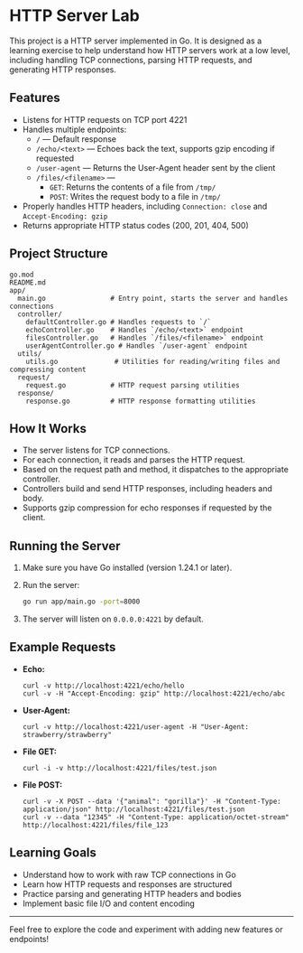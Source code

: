 # HTTP Server Lab

This project is a HTTP server implemented in Go. It is designed as a learning exercise to help understand how HTTP servers work at a low level, including handling TCP connections, parsing HTTP requests, and generating HTTP responses.

## Features

- Listens for HTTP requests on TCP port 4221
- Handles multiple endpoints:
  - `/` — Default response
  - `/echo/<text>` — Echoes back the text, supports gzip encoding if requested
  - `/user-agent` — Returns the User-Agent header sent by the client
  - `/files/<filename>` — 
    - `GET`: Returns the contents of a file from `/tmp/`
    - `POST`: Writes the request body to a file in `/tmp/`
- Properly handles HTTP headers, including `Connection: close` and `Accept-Encoding: gzip`
- Returns appropriate HTTP status codes (200, 201, 404, 500)

## Project Structure

```
go.mod
README.md
app/
  main.go                # Entry point, starts the server and handles connections
  controller/
    defaultController.go # Handles requests to `/`
    echoController.go    # Handles `/echo/<text>` endpoint
    filesController.go   # Handles `/files/<filename>` endpoint
    userAgentController.go # Handles `/user-agent` endpoint
  utils/
    utils.go              # Utilities for reading/writing files and compressing content
  request/
    request.go           # HTTP request parsing utilities
  response/
    response.go          # HTTP response formatting utilities
```

## How It Works

- The server listens for TCP connections.
- For each connection, it reads and parses the HTTP request.
- Based on the request path and method, it dispatches to the appropriate controller.
- Controllers build and send HTTP responses, including headers and body.
- Supports gzip compression for echo responses if requested by the client.

## Running the Server

1. Make sure you have Go installed (version 1.24.1 or later).
2. Run the server:

   ```sh
   go run app/main.go -port=8000
   ```

3. The server will listen on `0.0.0.0:4221` by default.

## Example Requests

- **Echo:**
  ```
  curl -v http://localhost:4221/echo/hello
  curl -v -H "Accept-Encoding: gzip" http://localhost:4221/echo/abc
  ```
- **User-Agent:**
  ```
  curl -v http://localhost:4221/user-agent -H "User-Agent: strawberry/strawberry"
  ```
- **File GET:**
  ```
  curl -i -v http://localhost:4221/files/test.json
  ```
- **File POST:**
  ```
  curl -v -X POST --data '{"animal": "gorilla"}' -H "Content-Type: application/json" http://localhost:4221/files/test.json
  curl -v --data "12345" -H "Content-Type: application/octet-stream" http://localhost:4221/files/file_123
  ```

## Learning Goals

- Understand how to work with raw TCP connections in Go
- Learn how HTTP requests and responses are structured
- Practice parsing and generating HTTP headers and bodies
- Implement basic file I/O and content encoding

---

Feel free to explore the code and experiment with adding new features or endpoints!